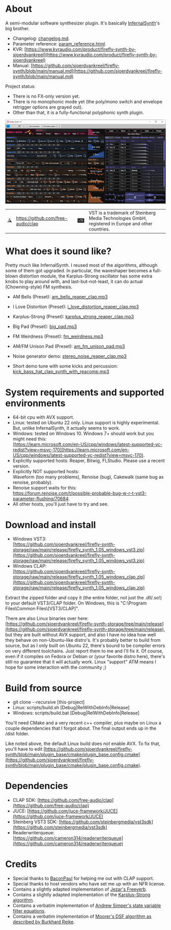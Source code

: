 # About

A semi-modular software synthesizer plugin.
It's basically [InfernalSynth](https://github.com/sjoerdvankreel/infernal-synth)'s big brother.

- Changelog: [changelog.md](changelog.md).
- Parameter reference: [param_reference.html](https://htmlpreview.github.io/?https://github.com/sjoerdvankreel/firefly-synth/blob/main/param_reference.html).
- KVR: [https://www.kvraudio.com/product/firefly-synth-by-sjoerdvankreel](https://www.kvraudio.com/product/firefly-synth-by-sjoerdvankreel)
- Manual: [https://github.com/sjoerdvankreel/firefly-synth/blob/main/manual.md](https://github.com/sjoerdvankreel/firefly-synth/blob/main/manual.md)

Project status:

- There is no FX-only version yet.
- There is no monophonic mode yet (the poly/mono switch and envelope retrigger options are grayed out).
- Other than that, it is a fully-functional polyphonic synth plugin.

![Screenshot](static/screenshot.png)

<table><tr>
<td><img alt="CLAP logo" src="static/clap_logo.png"/></td>
<td><a href="https://github.com/free-audio/clap">https://github.com/free-audio/clap</a></td>
<td><img alt="VST logo" src="static/vst_logo.png"/></td>
<td>VST is a trademark of Steinberg Media Technologies GmbH, registered in Europe and other countries.</td>
</tr></table>

# What does it sound like?

Pretty much like InfernalSynth. I reused most of the algorithms, although some of them got upgraded. In particular,
the waveshaper becomes a full-blown distortion module, the Karplus-Strong oscillator has some extra knobs to play
around with, and last-but-not-least, it can do actual (Chowning-style) FM synthesis.

- AM Bells (Preset): [am_bells_reaper_clap.mp3](https://github.com/sjoerdvankreel/firefly-synth-storage/raw/main/render/am_bells_reaper_clap.mp3)
- I Love Distortion (Preset): [i_love_distortion_reaper_clap.mp3](https://github.com/sjoerdvankreel/firefly-synth-storage/raw/main/render/i_love_distortion_reaper_clap.mp3)
- Karplus-Strong (Preset): [karplus_strong_reaper_clap.mp3](https://github.com/sjoerdvankreel/firefly-synth-storage/raw/main/render/karplus_strong_reaper_clap.mp3)
- Big Pad (Preset): [big_pad.mp3](https://github.com/sjoerdvankreel/firefly-synth-storage/raw/main/render/big_pad.mp3)
- FM Weirdness (Preset): [fm_weirdness.mp3](https://github.com/sjoerdvankreel/firefly-synth-storage/raw/main/render/fm_weirdness.mp3)
- AM/FM Unison Pad (Preset): [am_fm_unison_pad.mp3](https://github.com/sjoerdvankreel/firefly-synth-storage/raw/main/render/am_fm_unison_pad.mp3)

- Noise generator demo: [stereo_noise_reaper_clap.mp3](https://github.com/sjoerdvankreel/firefly-synth-storage/raw/main/render/stereo_noise_reaper_clap.mp3)
- Short demo tune with some kicks and percussion: [kick_bass_hat_clap_synth_with_reacomp.mp3](https://github.com/sjoerdvankreel/firefly-synth-storage/raw/main/render/kick_bass_hat_clap_synth_with_reacomp.mp3)

# System requirements and supported environments
- 64-bit cpu with AVX support.
- Linux: tested on Ubuntu 22 only. Linux support is highly experimental.<br/>But, unlike InfernalSynth, it actually seems to work.
- Windows: tested on Windows 10. Windows 7+ should work but you might need this:<br/>[https://learn.microsoft.com/en-US/cpp/windows/latest-supported-vc-redist?view=msvc-170](https://learn.microsoft.com/en-US/cpp/windows/latest-supported-vc-redist?view=msvc-170).
- Explicitly supported hosts: Reaper, Bitwig, FLStudio. Please use a recent version.
- Explicitly NOT supported hosts:<br/>Waveform (too many problems), Renoise (bug), Cakewalk (same bug as renoise, probably).
- Renoise support waits for this:<br/>https://forum.renoise.com/t/possible-probable-bug-w-r-t-vst3-parameter-flushing/70684.
- All other hosts, you'll just have to try and see.

# Download and install
- Windows VST3:<br/>[https://github.com/sjoerdvankreel/firefly-synth-storage/raw/main/release/firefly_synth_1.05_windows_vst3.zip](https://github.com/sjoerdvankreel/firefly-synth-storage/raw/main/release/firefly_synth_1.05_windows_vst3.zip)
- Windows CLAP:<br/>[https://github.com/sjoerdvankreel/firefly-synth-storage/raw/main/release/firefly_synth_1.05_windows_clap.zip](https://github.com/sjoerdvankreel/firefly-synth-storage/raw/main/release/firefly_synth_1.05_windows_clap.zip)

Extract the zipped folder and copy it (the entire folder, not just the .dll/.so!) to your default VST3/CLAP folder. On Windows, this is "C:\Program Files\Common Files\\[VST3/CLAP]".

There are also Linux binaries over here: [https://github.com/sjoerdvankreel/firefly-synth-storage/tree/main/release](https://github.com/sjoerdvankreel/firefly-synth-storage/tree/main/release),
but they are built without AVX support, and also I have no idea how well they behave on non-Ubuntu-like distro's. It's probably better to build from source,
but as I only built on Ubuntu 22, there's bound to be compiler errors on very different toolchains. Just report them to me and I'll fix it. Of course,
even if it compiles on Fedora or Debian or (your favorite distro here), there's still no guarantee that it will actually work. Linux "support" ATM means
I hope for some interaction with the community ;)

# Build from source
- git clone --recursive [this-project]
- Linux: scripts/build.sh [Debug|RelWithDebInfo|Release]
- Windows: scripts/build.bat [Debug|RelWithDebInfo|Release]

You'll need CMake and a very recent c++ compiler,
plus maybe on Linux a couple dependencies that I forgot about.
The final output ends up in the /dist folder.

Like noted above, the default Linux build does *not* enable AVX.
To fix that, you'll have to edit [https://github.com/sjoerdvankreel/firefly-synth/blob/main/plugin_base/cmake/plugin_base.config.cmake](https://github.com/sjoerdvankreel/firefly-synth/blob/main/plugin_base/cmake/plugin_base.config.cmake).

# Dependencies
- CLAP SDK: [https://github.com/free-audio/clap](https://github.com/free-audio/clap)
- JUCE: [https://github.com/juce-framework/JUCE](https://github.com/juce-framework/JUCE)
- Steinberg VST3 SDK: [https://github.com/steinbergmedia/vst3sdk](https://github.com/steinbergmedia/vst3sdk)
- Readerwriterqueue: [https://github.com/cameron314/readerwriterqueue](https://github.com/cameron314/readerwriterqueue)

# Credits
- Special thanks to [BaconPaul](https://baconpaul.org/) for helping me out with CLAP support.
- Special thanks to host vendors who have set me up with an NFR license.
- Contains a slightly adapted implementation of [Jezar's Freeverb](https://github.com/sinshu/freeverb).
- Contains a slightly adapted implementation of the [Karplus-Strong algorithm](https://blog.demofox.org/2016/06/16/synthesizing-a-pluked-string-sound-with-the-karplus-strong-algorithm).
- Contains a verbatim implementation of [Andrew Simper's state variable filter equations](https://cytomic.com/files/dsp/SvfLinearTrapOptimised2.pdf).
- Contains a verbatim implementation of [Moorer's DSF algorithm as described by Burkhard Reike](https://www.verklagekasper.de/synths/dsfsynthesis/dsfsynthesis.html).
